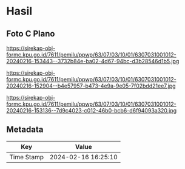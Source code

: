 # Hasil

## Foto C Plano

https://sirekap-obj-formc.kpu.go.id/7611/pemilu/ppwp/63/07/03/10/01/6307031001012-20240216-153443--3732b84e-ba02-4d67-94bc-d3b28546d1b5.jpg

https://sirekap-obj-formc.kpu.go.id/7611/pemilu/ppwp/63/07/03/10/01/6307031001012-20240216-152904--b4e57957-b473-4e9a-9e05-7f02bdd21ee7.jpg

https://sirekap-obj-formc.kpu.go.id/7611/pemilu/ppwp/63/07/03/10/01/6307031001012-20240216-153136--7d9c4023-c012-46b0-bcb6-d6f94093a320.jpg


## Metadata

| Key        | Value               |
| ---------- | ------------------- |
| Time Stamp | 2024-02-16 16:25:10 |



